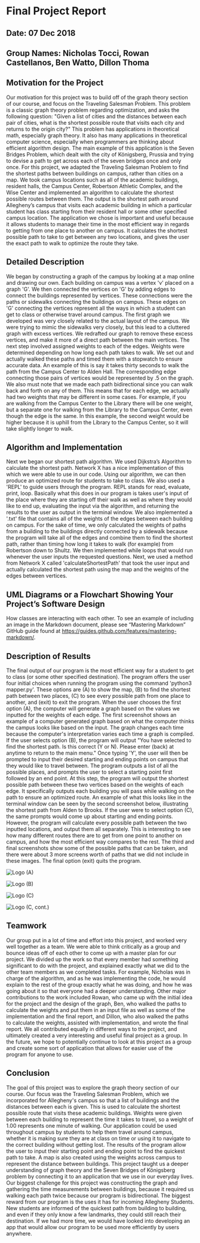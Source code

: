 # Final Project Report

## Date: 07 Dec 2018
## Group Names: Nicholas Tocci, Rowan Castellanos, Ben Watto, Dillon Thoma

<!-- Your final report should highlight the key contributions of your work and consist of at least six high quality paragraphs with a minimum of 200 words in each. The report should include a description of why the chosen topic is important and discuss the implementation that you undertook. -->

## Motivation for the Project
Our motivation for this project was to build off of the graph theory section of our course, and focus on the Traveling Salesman Problem. This problem is a classic graph theory problem regarding optimization, and asks the following question: "Given a list of cities and the distances between each pair of cities, what is the shortest possible route that visits each city and returns to the origin city?" This problem has applications in theoretical math, especially graph theory. It also has many applications in theoretical computer science, especially when programmers are thinking about efficient algorithm design. The main example of this application is the Seven Bridges Problem, which dealt with the city of Königsberg, Prussia and trying to devise a path to get across each of the seven bridges once and only once. For this project, we adapted the Traveling Salesman Problem to find the shortest paths between buildings on campus, rather than cities on a map. We took campus locations such as all of the academic buildings, resident halls, the Campus Center, Robertson Athletic Complex, and the Wise Center and implemented an algorithm to calculate the shortest possible routes between them. The output is the shortest path around Allegheny’s campus that visits each academic building in which a particular student has class starting from their resident hall or some other specified campus location. The application we chose is important and useful because it allows students to manage their time in the most efficient way in regards to getting from one place to another on campus. It calculates the shortest possible path to take to get between any two locations, and gives the user the exact path to walk to optimize the route they take.

## Detailed Description
We began by constructing a graph of the campus by looking at a map online and drawing our own. Each building on campus was a vertex 'v' placed on a graph 'G'. We then connected the vertices on 'G' by adding edges to connect the buildings represented by vertices. These connections were the paths or sidewalks connecting the buildings on campus. These edges on 'G' connecting the vertices represent all the ways in which a student can get to class or otherwise travel around campus. The first graph we developed was very closely related to the actual layout of the campus. We were trying to mimic the sidewalks very closely, but this lead to a cluttered graph with excess vertices. We redrafted our graph to remove these excess vertices, and make it more of a direct path between the main vertices. The next step involved assigned weights to each of the edges. Weights were determined depending on how long each path takes to walk. We set out and actually walked these paths and timed them with a stopwatch to ensure accurate data. An example of this is say it takes thirty seconds to walk the path from the Campus Center to Alden Hall. The corresponding edge connecting those pairs of vertices would be represented by .5 on the graph. We also must note that we made each path bidirectional since you can walk back and forth on any of them. This means that for each edge, we actually had two weights that may be different in some cases. For example, if you are walking from the Campus Center to the Library there will be one weight, but a separate one for walking from the Library to the Campus Center, even though the edge is the same. In this example, the second weight would be higher because it is uphill from the Library to the Campus Center, so it will take slightly longer to walk.

## Algorithm and Implementation
Next we began our shortest path algorithm. We used Dijkstra’s Algorithm to calculate the shortest path. Network X has a nice implementation of this which we were able to use in our code. Using our algorithm, we can then produce an optimized route for students to take to class. We also used a 'REPL' to guide users through the program. REPL stands for read, evaluate, print, loop. Basically what this does in our program is takes user's input of the place where they are starting off their walk as well as where they would like to end up, evaluating the input via the algorithm, and returning the results to the user as output in the terminal window. We also implemented a '.txt' file that contains all of the weights of the edges between each building on campus. For the sake of time, we only calculated the weights of paths from a building to the buildings directly connected by a sidewalk because the program will take all of the edges and combine them to find the shortest path, rather than timing how long it takes to walk (for example) from Robertson down to Shultz. We then implemented while loops that would run whenever the user inputs the requested questions. Next, we used a method from Network X called 'calculateShortestPath' that took the user input and actually calculated the shortest path using the map and the weights of the edges between vertices.

## UML Diagrams or a Flowchart Showing Your Project’s Software Design
How classes are interacting with each other. To see an example of including an image in the Markdown document, please see “Mastering Markdown” GitHub guide found at https://guides.github.com/features/mastering-markdown/.

<!-- TODO: draw.io -->

## Description of Results
The final output of our program is the most efficient way for a student to get to class (or some other specified destination). The program offers the user four initial choices when running the program using the command 'python3 mapper.py'. These options are (A) to show the map, (B) to find the shortest path between two places, (C) to see every possible path from one place to another, and (exit) to exit the program. When the user chooses the first option (A), the computer will generate a graph based on the values we inputted for the weights of each edge. The first screenshot shows an example of a computer generated graph based on what the computer thinks the campus looks like based on the input. The graph changes each time because the computer's interpretation varies each time a graph is compiled. If the user selects option (B), the program will output "You have selected to find the shortest path. Is this correct (Y or N). Please enter (back) at anytime to return to the main menu." Once typing 'Y', the user will then be prompted to input their desired starting and ending points on campus that they would like to travel between. The program outputs a list of all the possible places, and prompts the user to select a starting point first followed by an end point. At this step, the program will output the shortest possible path between these two vertices based on the weights of each edge. It specifically outputs each building you will pass while walking on the path to ensure an optimized route. An example of what this looks like in the terminal window can be seen by the second screenshot below, illustrating the shortest path from Alden to Brooks. If the user were to select option (C), the same prompts would come up about starting and ending points. However, the program will calculate every possible path between the two inputted locations, and output them all separately. This is interesting to see how many different routes there are to get from one point to another on campus, and how the most efficient way compares to the rest. The third and final screenshots show some of the possible paths that can be taken, and there were about 3 more screens worth of paths that we did not include in these images. The final option (exit) quits the program.

![Logo](../images/map.png) (A)

![Logo](../images/shortestPath.png) (B)

![Logo](../images/allPaths1.png) (C)

![Logo](../images/allPaths2.png) (C, cont.)

## Teamwork
Our group put in a lot of time and effort into this project, and worked very well together as a team. We were able to think critically as a group and bounce ideas off of each other to come up with a master plan for our project. We divided up the work so that every member had something significant to do with the project, and explained exactly what we did to the other team members as we completed tasks. For example, Nicholas was in charge of the algorithm, and as he was implementing the code, he would explain to the rest of the group exactly what he was doing, and how he was going about it so that everyone had a deeper understanding. Other major contributions to the work included Rowan, who came up with the initial idea for the project and the design of the graph, Ben, who walked the paths to calculate the weights and put them in an input file as well as some of the implementation and the final report, and Dillon, who also walked the paths to calculate the weights, assisted with implementation, and wrote the final report. We all contributed equally in different ways to the project, and ultimately created a very interesting and useful final project as a group. In the future, we hope to potentially continue to look at this project as a group and create some sort of application that allows for easier use of the program for anyone to use.

## Conclusion
The goal of this project was to explore the graph theory section of our course. Our focus was the Traveling Salesman Problem, which we incorporated for Allegheny's campus so that a list of buildings and the distances between each is given. This is used to calculate the shortest possible route that visits these academic buildings. Weights were given between each building to represent the time it takes to travel, so a weight of 1.00 represents one minute of walking. Our application could be used throughout campus by students to help them travel around campus, whether it is making sure they are at class on time or using it to navigate to the correct building without getting lost. The results of the program allow the user to input their starting point and ending point to find the quickest path to take. A map is also created using the weights across campus to represent the distance between buildings. This project taught us a deeper understanding of graph theory and the Seven Bridges of Königsberg problem by connecting it to an application that we use in our everyday lives. Our biggest challenge for this project was constructing the graph and gathering the time measurements between buildings, because it required us walking each path twice because our program is bidirectional. The biggest reward from our program is the uses it has for incoming Allegheny Students. New students are informed of the quickest path from building to building, and even if they only know a few landmarks, they could still reach their destination. If we had more time, we would have looked into developing an app that would allow our program to be used more efficiently by users anywhere.
